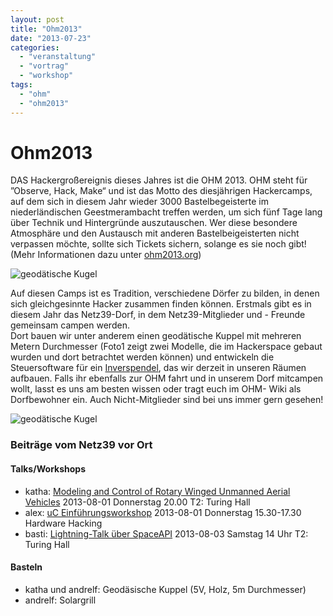 ```yaml
---
layout: post
title: "Ohm2013"
date: "2013-07-23"
categories: 
  - "veranstaltung"
  - "vortrag"
  - "workshop"
tags: 
  - "ohm"
  - "ohm2013"
---
```


# Ohm2013

DAS Hackergroßereignis dieses Jahres ist die OHM 2013. OHM steht für ”Observe, Hack, Make“ und ist das Motto des diesjährigen Hackercamps, auf dem sich in diesem Jahr wieder 3000 Bastelbegeisterte im niederländischen Geestmerambacht treffen werden, um sich fünf Tage lang über Technik und Hintergründe auszutauschen. Wer diese besondere Atmosphäre und den Austausch mit anderen Bastelbeigeisterten nicht verpassen möchte, sollte sich Tickets sichern, solange es sie noch gibt! (Mehr Informationen dazu unter [ohm2013.org](http://ohm2013.org))

![geodätische Kugel](images/img_0178-geodesic-ball.jpg)

Auf diesen Camps ist es Tradition, verschiedene Dörfer zu bilden, in denen sich gleichgesinnte Hacker zusammen finden können. Erstmals gibt es in diesem Jahr das Netz39-Dorf, in dem Netz39-Mitglieder und - Freunde gemeinsam campen werden.  
Dort bauen wir unter anderem einen geodätische Kuppel mit mehreren Metern Durchmesser (Foto1 zeigt zwei Modelle, die im Hackerspace gebaut wurden und dort betrachtet werden können) und entwickeln die Steuersoftware für ein [Inverspendel](http://de.wikipedia.org/wiki/Inverses_Pendel), das wir derzeit in unseren Räumen aufbauen. Falls ihr ebenfalls zur OHM fahrt und in unserem Dorf mitcampen wollt, lasst es uns am besten wissen oder tragt euch im OHM- Wiki als Dorfbewohner ein. Auch Nicht-Mitglieder sind bei uns immer gern gesehen!

![geodätische Kugel](http://www.netz39.de/wp_Jq37/wp-content/uploads/2013/07/dohme.jpg)

### Beiträge vom Netz39 vor Ort

#### Talks/Workshops

- katha: [Modeling and Control of Rotary Winged Unmanned Aerial Vehicles](https://program.ohm2013.org/event/245.html) 2013-08-01 Donnerstag 20.00 T2: Turing Hall
- alex: [uC Einführungsworkshop](https://program.ohm2013.org/event/242.html) 2013-08-01 Donnerstag 15.30-17.30 Hardware Hacking
- basti: [Lightning-Talk über SpaceAPI](https://program.ohm2013.org/event/403.html) 2013-08-03 Samstag 14 Uhr T2: Turing Hall

#### Basteln

- katha und andrelf: Geodäsische Kuppel (5V, Holz, 5m Durchmesser)
- andrelf: Solargrill
